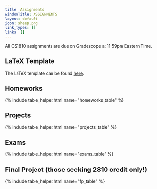 ```yaml
---
title: Assignments
windowTitle: ASSIGNMENTS
layout: default
icon: sheep.png
link_types: []
links: []
---
```


<!-- # {{ page.title }} -->

All CS1810 assignments are due on Gradescope at 11:59pm Eastern Time.

## LaTeX Template

The LaTeX template can be found [here](https://www.overleaf.com/read/tvtrfttssftn
).

## Homeworks

{% include table_helper.html name="homeworks_table" %}

## Projects

{% include table_helper.html name="projects_table" %}

## Exams

{% include table_helper.html name="exams_table" %}

## Final Project (those seeking 2810 credit only!)

{% include table_helper.html name="fp_table" %}
